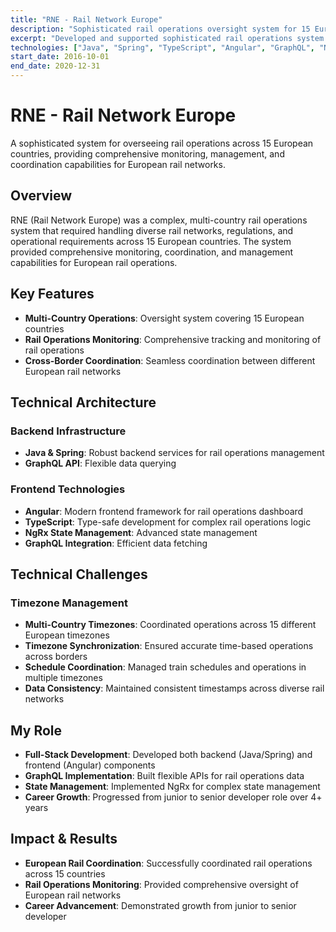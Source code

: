 ```yaml
---
title: "RNE - Rail Network Europe"
description: "Sophisticated rail operations oversight system for 15 European countries"
excerpt: "Developed and supported sophisticated rail operations system across 15 European countries"
technologies: ["Java", "Spring", "TypeScript", "Angular", "GraphQL", "NgRx"]
start_date: 2016-10-01
end_date: 2020-12-31
---
```


# RNE - Rail Network Europe

A sophisticated system for overseeing rail operations across 15 European countries, providing comprehensive monitoring, management, and coordination capabilities for European rail networks.

## Overview

RNE (Rail Network Europe) was a complex, multi-country rail operations system that required handling diverse rail networks, regulations, and operational requirements across 15 European countries. The system provided comprehensive monitoring, coordination, and management capabilities for European rail operations.

## Key Features

* **Multi-Country Operations**: Oversight system covering 15 European countries
* **Rail Operations Monitoring**: Comprehensive tracking and monitoring of rail operations
* **Cross-Border Coordination**: Seamless coordination between different European rail networks

## Technical Architecture

### Backend Infrastructure

* **Java & Spring**: Robust backend services for rail operations management
* **GraphQL API**: Flexible data querying

### Frontend Technologies

* **Angular**: Modern frontend framework for rail operations dashboard
* **TypeScript**: Type-safe development for complex rail operations logic
* **NgRx State Management**: Advanced state management
* **GraphQL Integration**: Efficient data fetching

## Technical Challenges

### Timezone Management

* **Multi-Country Timezones**: Coordinated operations across 15 different European timezones
* **Timezone Synchronization**: Ensured accurate time-based operations across borders
* **Schedule Coordination**: Managed train schedules and operations in multiple timezones
* **Data Consistency**: Maintained consistent timestamps across diverse rail networks

## My Role

* **Full-Stack Development**: Developed both backend (Java/Spring) and frontend (Angular) components
* **GraphQL Implementation**: Built flexible APIs for rail operations data
* **State Management**: Implemented NgRx for complex state management
* **Career Growth**: Progressed from junior to senior developer role over 4+ years

## Impact & Results

* **European Rail Coordination**: Successfully coordinated rail operations across 15 countries
* **Rail Operations Monitoring**: Provided comprehensive oversight of European rail networks
* **Career Advancement**: Demonstrated growth from junior to senior developer